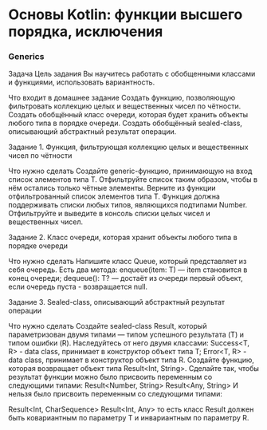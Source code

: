 # Основы Kotlin: функции высшего порядка, исключения
### Generics 
Задача
Цель задания
Вы научитесь работать с обобщенными классами и функциями, использовать вариантность.



Что входит в домашнее задание
Создать функцию, позволяющую фильтровать коллекцию целых и вещественных чисел по чётности.
Создать обобщённый класс очереди, которая будет хранить объекты любого типа в порядке очереди.
Создать обобщённый sealed-class, описывающий абстрактный результат операции. 


Задание 1. Функция, фильтрующая коллекцию целых и вещественных чисел по чётности


Что нужно сделать
Создайте generic-функцию, принимающую на вход список элементов типа T.
Отфильтруйте список таким образом, чтобы в нём остались только чётные элементы.
Верните из функции отфильтрованный список элементов типа T. Функция должна поддерживать списки любых типов, являющихся подтипами Number.
Отфильтруйте и выведите в консоль списки целых чисел и вещественных чисел.


Задание 2. Класс очереди, которая хранит объекты любого типа в порядке очереди


Что нужно сделать
Напишите класс Queue<T>, который представляет из себя очередь. Есть два метода:
enqueue(item: T) — item становится в конец очереди;
dequeue(): T? — достаёт из очереди первый объект, если очередь пуста - возвращается null.


Задание 3. Sealed-class, описывающий абстрактный результат операции


Что нужно сделать
Создайте sealed-class Result, который параметризован двумя типами — типом успешного результата (T) и типом ошибки (R). Наследуйтесь от него двумя классами:
Success<T, R> - data class, принимает в конструктор объект типа T;
Error<T, R> - data class, принимает в конструктор объект типа R.
Создайте функцию, которая возвращает объект типа Result<Int, String>. Сделайте так, чтобы результат функции можно было присвоить переменным со следующими типами:
Result<Number, String>
Result<Any, String>
И нельзя было присвоить переменным со следующими типами:

Result<Int, CharSequence>
Result<Int, Any>
то есть класс Result должен быть ковариантным по параметру T и инвариантным по параметру R.